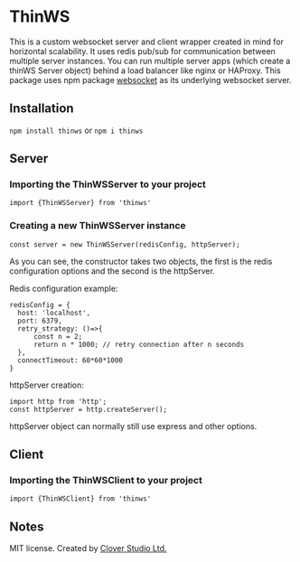 # ThinWS

This is a custom websocket server and client wrapper created in mind for horizontal scalability. It uses redis pub/sub for communication between multiple server instances. You can run multiple server apps (which create a thinWS Server object) behind a load balancer like nginx or HAProxy. This package uses npm package [websocket](https://www.npmjs.com/package/websocket) as its underlying websocket server. 



## Installation
`npm install thinws`  or   `npm i thinws`

## Server

### Importing the ThinWSServer to your project
`import {ThinWSServer} from 'thinws'`

### Creating a new ThinWSServer instance
    
    const server = new ThinWSServer(redisConfig, httpServer);

As you can see, the constructor takes two objects, the first is the redis configuration options and the second is the httpServer.

Redis configuration example:

    redisConfig = {
      host: 'localhost',
      port: 6379,
      retry_strategy: ()=>{
          const n = 2;
          return n * 1000; // retry connection after n seconds
      },
      connectTimeout: 60*60*1000
    }

httpServer creation: 
    
    import http from 'http';
    const httpServer = http.createServer();
    
httpServer object can normally still use express and other options.
    
## Client

### Importing the ThinWSClient to your project
`import {ThinWSClient} from 'thinws'`


## Notes
MIT license. Created by [Clover Studio Ltd.](https://clover.studio/)
